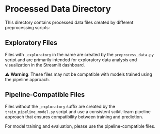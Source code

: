 # Processed Data Directory

This directory contains processed data files created by different preprocessing scripts:

## Exploratory Files
Files with `_exploratory` in the name are created by the `preprocess_data.py` script and are 
primarily intended for exploratory data analysis and visualization in the Streamlit dashboard.

⚠️ **Warning**: These files may not be compatible with models trained using the pipeline approach.

## Pipeline-Compatible Files
Files without the `_exploratory` suffix are created by the `train_pipeline_model.py` script and
use a consistent scikit-learn pipeline approach that ensures compatibility between training and prediction.

For model training and evaluation, please use the pipeline-compatible files.
